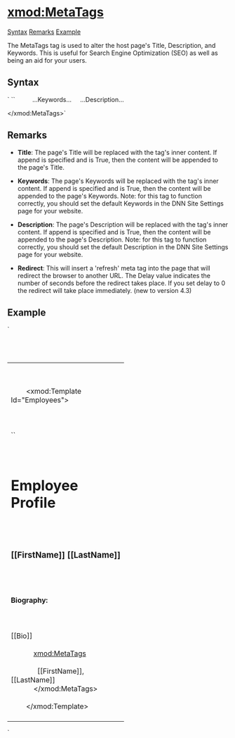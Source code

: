 # <xmod:MetaTags>

<a name="top"></a>

[Syntax](#syntax) [Remarks](#remarks) [Example](#example)

The MetaTags tag is used to alter the host page's Title, Description, and Keywords. This is useful for Search Engine Optimization (SEO) as well as being an aid for your users.

<a name="syntax"></a>

## Syntax

<div xmlns="">`<xmod:MetaTags>  
``  
    <Title Append="True|**False**">...Title Text...</Title>  
    <Keywords Append="True|**False**">...Keywords...</Keywords>  
    <Description Append="True|**False**">...Description...</Description>  
    <Redirect Delay="integer" Url="_string_" />  

</xmod:MetaTags>`</div>


## Remarks

*   **Title**: The page's Title will be replaced with the tag's inner content. If append is specified and is True, then the content will be appended to the page's Title.  

*   **Keywords**: The page's Keywords will be replaced with the tag's inner content. If append is specified and is True, then the content will be appended to the page's Keywords. Note: for this tag to function correctly, you should set the default Keywords in the DNN Site Settings page for your website.  

*   **Description**: The page's Description will be replaced with the tag's inner content. If append is specified and is True, then the content will be appended to the page's Description. Note: for this tag to function correctly, you should set the default Description in the DNN Site Settings page for your website.  

*   **Redirect**: This will insert a 'refresh' meta tag into the page that will redirect the browser to another URL. The Delay value indicates the number of seconds before the redirect takes place. If you set delay to 0 the redirect will take place immediately. (new to version 4.3)  

## Example

<div xmlns="">`<div>  
  <table width="100%">  
    <tr>  
      <td width="250" valign="top">  

        <!-- EMPLOYEES TEMPLATE -->  

        <xmod:Template Id="Employees">  
          <DetailDataSource CommandText="SELECT * FROM XMPDemo_Employees WHERE EmployeeId = @EmpID">  
            <parameter name="EmployeeId" alias="EmpID" />  
          </DetailDataSource>  
``  
          <DetailTemplate>  
            <h1>Employee Profile</h1>  
            <h3>[[FirstName]] [[LastName]]</h3>  
            <h4>Biography:</h4>  
            <div>[[Bio]]</div>  
<span class="CodeHighlight">            <xmod:MetaTags></span>  
<span class="CodeHighlight">              <Title>Employee Profile for [[FirstName]] [[LastName]]</Title></span>  
<span class="CodeHighlight">              <Keywords append="true">[[FirstName]],[[LastName]]</Keywords></span>  
<span class="CodeHighlight">            </xmod:MetaTags></span>  
          </DetailTemplate>  
        </xmod:Template>  
      </td>  
    </tr>  
  </table>  
</div>`</div>

